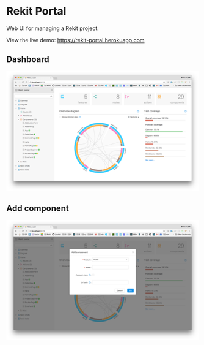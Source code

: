 # Rekit Portal

Web UI for managing a Rekit project.

View the live demo: https://rekit-portal.herokuapp.com

## Dashboard
<img src="/images/demo1.png">

## Add component
<img src="/images/demo2.png">
